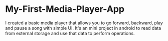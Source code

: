 # My-First-Media-Player-App
I created a basic media player that allows you to go forward, backward, play and pause a song with simple UI. It's an mini project in android to read data from external storage and use that data to perform operations. 
